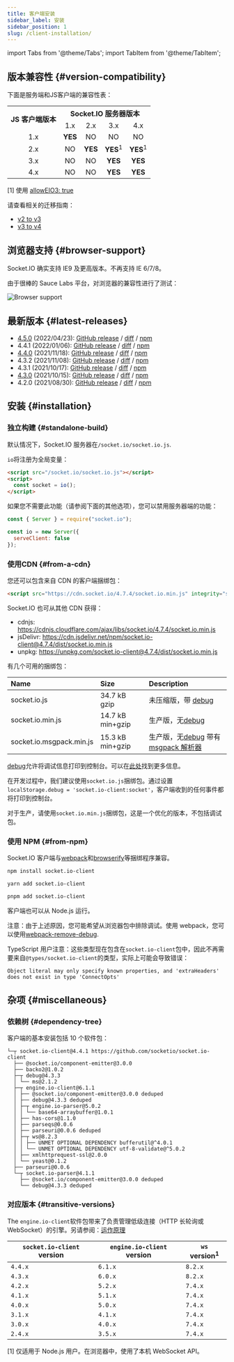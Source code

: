 ```yaml
---
title: 客户端安装
sidebar_label: 安装
sidebar_position: 1
slug: /client-installation/
---
```


import Tabs from '@theme/Tabs';
import TabItem from '@theme/TabItem';

## 版本兼容性 {#version-compatibility}

下面是服务端和JS客户端的兼容性表：

<table>
    <tr>
        <th rowspan="2">JS 客户端版本</th>
        <th colspan="4">Socket.IO 服务器版本</th>
    </tr>
    <tr>
        <td align="center">1.x</td>
        <td align="center">2.x</td>
        <td align="center">3.x</td>
        <td align="center">4.x</td>
    </tr>
    <tr>
        <td align="center">1.x</td>
        <td align="center"><b>YES</b></td>
        <td align="center">NO</td>
        <td align="center">NO</td>
        <td align="center">NO</td>
    </tr>
    <tr>
        <td align="center">2.x</td>
        <td align="center">NO</td>
        <td align="center"><b>YES</b></td>
        <td align="center"><b>YES</b><sup>1</sup></td>
        <td align="center"><b>YES</b><sup>1</sup></td>
    </tr>
    <tr>
        <td align="center">3.x</td>
        <td align="center">NO</td>
        <td align="center">NO</td>
        <td align="center"><b>YES</b></td>
        <td align="center"><b>YES</b></td>
    </tr>
    <tr>
        <td align="center">4.x</td>
        <td align="center">NO</td>
        <td align="center">NO</td>
        <td align="center"><b>YES</b></td>
        <td align="center"><b>YES</b></td>
    </tr>
</table>

[1] 使用 [allowEIO3: true](../../server-options.md#alloweio3)

请查看相关的迁移指南：

- [v2 to v3](../07-Migrations/migrating-from-2-to-3.md)
- [v3 to v4](../07-Migrations/migrating-from-3-to-4.md)

## 浏览器支持 {#browser-support}

Socket.IO 确实支持 IE9 及更高版本。不再支持 IE 6/7/8。

由于很棒的 Sauce Labs 平台，对浏览器的兼容性进行了测试：

![Browser support](/images/saucelabs.svg)

## 最新版本 {#latest-releases}

- [4.5.0](/blog/socket-io-4-5-0/) (2022/04/23): [GitHub release](https://github.com/socketio/socket.io-client/releases/tag/4.5.0) / [diff](https://github.com/socketio/socket.io-client/compare/4.4.1...4.5.0) / [npm](https://www.npmjs.com/package/socket.io-client/v/4.5.0)
- 4.4.1 (2022/01/06): [GitHub release](https://github.com/socketio/socket.io-client/releases/tag/4.4.1) / [diff](https://github.com/socketio/socket.io-client/compare/4.4.0...4.4.1) / [npm](https://www.npmjs.com/package/socket.io-client/v/4.4.1)
- [4.4.0](/blog/socket-io-4-4-0/) (2021/11/18): [GitHub release](https://github.com/socketio/socket.io-client/releases/tag/4.4.0) / [diff](https://github.com/socketio/socket.io-client/compare/4.3.2...4.4.0) / [npm](https://www.npmjs.com/package/socket.io-client/v/4.4.0)
- 4.3.2 (2021/11/08): [GitHub release](https://github.com/socketio/socket.io-client/releases/tag/4.3.2) / [diff](https://github.com/socketio/socket.io-client/compare/4.3.1...4.3.2) / [npm](https://www.npmjs.com/package/socket.io-client/v/4.3.2)
- 4.3.1 (2021/10/17): [GitHub release](https://github.com/socketio/socket.io-client/releases/tag/4.3.1) / [diff](https://github.com/socketio/socket.io-client/compare/4.3.0...4.3.1) / [npm](https://www.npmjs.com/package/socket.io-client/v/4.3.1)
- [4.3.0](/blog/socket-io-4-3-0/) (2021/10/15): [GitHub release](https://github.com/socketio/socket.io-client/releases/tag/4.3.0) / [diff](https://github.com/socketio/socket.io-client/compare/4.2.0...4.3.0) / [npm](https://www.npmjs.com/package/socket.io-client/v/4.3.0)
- 4.2.0 (2021/08/30): [GitHub release](https://github.com/socketio/socket.io-client/releases/tag/4.2.0) / [diff](https://github.com/socketio/socket.io-client/compare/4.1.3...4.2.0) / [npm](https://www.npmjs.com/package/socket.io-client/v/4.2.0)

## 安装 {#installation}

### 独立构建 {#standalone-build}

默认情况下，Socket.IO 服务器在`/socket.io/socket.io.js`.

`io`将注册为全局变量：

```html
<script src="/socket.io/socket.io.js"></script>
<script>
  const socket = io();
</script>
```

如果您不需要此功能（请参阅下面的其他选项），您可以禁用服务器端的功能：

```js
const { Server } = require("socket.io");

const io = new Server({
  serveClient: false
});
```

### 使用CDN {#from-a-cdn}

您还可以包含来自 CDN 的客户端捆绑包：

```html
<script src="https://cdn.socket.io/4.7.4/socket.io.min.js" integrity="sha384-Gr6Lu2Ajx28mzwyVR8CFkULdCU7kMlZ9UthllibdOSo6qAiN+yXNHqtgdTvFXMT4" crossorigin="anonymous"></script>
```

Socket.IO 也可从其他 CDN 获得：

- cdnjs: https://cdnjs.cloudflare.com/ajax/libs/socket.io/4.7.4/socket.io.min.js
- jsDelivr: https://cdn.jsdelivr.net/npm/socket.io-client@4.7.4/dist/socket.io.min.js
- unpkg: https://unpkg.com/socket.io-client@4.7.4/dist/socket.io.min.js

有几个可用的捆绑包：

| Name              | Size             | Description |
|:------------------|:-----------------|:------------|
| socket.io.js               | 34.7 kB gzip     | 未压缩版，带 [debug](https://www.npmjs.com/package/debug)    |
| socket.io.min.js           | 14.7 kB min+gzip | 生产版，无[debug](https://www.npmjs.com/package/debug) |
| socket.io.msgpack.min.js   | 15.3 kB min+gzip | 生产版，无[debug](https://www.npmjs.com/package/debug) 带有 [msgpack 解析器](https://github.com/socketio/socket.io-msgpack-parser)    |

[debug](https://www.npmjs.com/package/debug)允许将调试信息打印到控制台。可以在[此处](../01-Documentation/logging-and-debugging.md)找到更多信息。

在开发过程中，我们建议使用`socket.io.js`捆绑包。通过设置`localStorage.debug = 'socket.io-client:socket'`，客户端收到的任何事件都将打印到控制台。

对于生产，请使用`socket.io.min.js`捆绑包，这是一个优化的版本，不包括调试包。

### 使用 NPM {#from-npm}

Socket.IO 客户端与[webpack](https://webpack.js.org/)和[browserify](http://browserify.org/)等捆绑程序兼容。

<Tabs groupId="pm">
  <TabItem value="npm" label="NPM" default>

```sh
npm install socket.io-client
```

  </TabItem>
  <TabItem value="yarn" label="Yarn">

```sh
yarn add socket.io-client
```

  </TabItem>
  <TabItem value="pnpm" label="pnpm">

```sh
pnpm add socket.io-client
```

  </TabItem>
</Tabs>

客户端也可以从 Node.js 运行。

注意：由于上述原因，您可能希望从浏览器包中排除调试。使用 webpack，您可以使用[webpack-remove-debug](https://github.com/johngodley/webpack-remove-debug).

TypeScript 用户注意：这些类型现在包含在`socket.io-client`包中，因此不再需要来自`@types/socket.io-client`的类型，实际上可能会导致错误：

```
Object literal may only specify known properties, and 'extraHeaders' does not exist in type 'ConnectOpts'
```

## 杂项 {#miscellaneous}

### 依赖树 {#dependency-tree}

客户端的基本安装包括 10 个软件包：

```
└─┬ socket.io-client@4.4.1 https://github.com/socketio/socket.io-client
  ├── @socket.io/component-emitter@3.0.0
  ├── backo2@1.0.2
  ├─┬ debug@4.3.3
  │ └── ms@2.1.2
  ├─┬ engine.io-client@6.1.1
  │ ├── @socket.io/component-emitter@3.0.0 deduped
  │ ├── debug@4.3.3 deduped
  │ ├─┬ engine.io-parser@5.0.2
  │ │ └── base64-arraybuffer@1.0.1
  │ ├── has-cors@1.1.0
  │ ├── parseqs@0.0.6
  │ ├── parseuri@0.0.6 deduped
  │ ├─┬ ws@8.2.3
  │ │ ├── UNMET OPTIONAL DEPENDENCY bufferutil@^4.0.1
  │ │ └── UNMET OPTIONAL DEPENDENCY utf-8-validate@^5.0.2
  │ ├── xmlhttprequest-ssl@2.0.0
  │ └── yeast@0.1.2
  ├── parseuri@0.0.6
  └─┬ socket.io-parser@4.1.1
    ├── @socket.io/component-emitter@3.0.0 deduped
    └── debug@4.3.3 deduped
```

### 对应版本 {#transitive-versions}

The `engine.io-client`软件包带来了负责管理低级连接（HTTP 长轮询或 WebSocket）的引擎。另请参阅：[运作原理](../01-Documentation/how-it-works.md)

| `socket.io-client` version | `engine.io-client` version | `ws` version<sup>1</sup> |
|----------------------------|----------------------------|--------------------------|
| `4.4.x`                    | `6.1.x`                    | `8.2.x`                  |
| `4.3.x`                    | `6.0.x`                    | `8.2.x`                  |
| `4.2.x`                    | `5.2.x`                    | `7.4.x`                  |
| `4.1.x`                    | `5.1.x`                    | `7.4.x`                  |
| `4.0.x`                    | `5.0.x`                    | `7.4.x`                  |
| `3.1.x`                    | `4.1.x`                    | `7.4.x`                  |
| `3.0.x`                    | `4.0.x`                    | `7.4.x`                  |
| `2.4.x`                    | `3.5.x`                    | `7.4.x`                  |

[1] 仅适用于 Node.js 用户。在浏览器中，使用了本机 WebSocket API。
